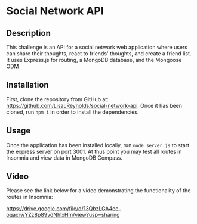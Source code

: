 # Social Network API

## Description

This challenge is an API for a social network web application where users can share their thoughts, react to friends' thoughts, and create a friend list. It uses Express.js for routing, a MongoDB database, and the Mongoose ODM


## Installation

First, clone the repository from GitHub at: https://github.com/LisaLReynolds/social-network-api. Once it has been cloned, run `npm i` in order to install the dependencies. 

## Usage

Once the application has been installed locally, run `node server.js` to start the express server on port 3001. At thus point you may test all routes in Insomnia and view data in MongoDB Compass.

## Video

Please see the link below for a video demonstrating the functionality of the routes in Insomnia: 

https://drive.google.com/file/d/13QbzLGA4ee-oqaxrwYZz8p89vdNhlxHm/view?usp=sharing

